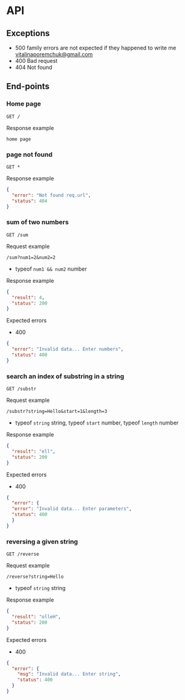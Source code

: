 # API


## Exceptions

- 500 family errors are not expected if they happened to write me vitalinaporemchuk@gmail.com
- 400 Bad request
- 404 Not found

## End-points

### Home page

`GET /`

Response example

`home page`

### page not found

`GET *`

Response example

```json
{
  "error": "Not found req.url",
  "status": 404
}
```

### sum of two numbers

`GET /sum`

Request example

`/sum?num1=2&num2=2`

* typeof `num1 && num2` number

Response example

```json
{
  "result": 4,
  "status": 200
}
```

Expected errors

- 400

```json
{
  "error": "Invalid data... Enter numbers",
  "status": 400
}
```

###  search an index of substring in a string

`GET /substr`

Request example

`/substr?string=Hello&start=1&length=3`

* typeof `string` string, typeof `start` number, typeof `length` number

Response example

```json
{
  "result": "ell",
  "status": 200
}
```

Expected errors

- 400

```json
{
  "error": {
  "error": "Invalid data... Enter parameters",
  "status": 400
  }
}
```

### reversing a given string

`GET /reverse`

Request example

`/reverse?string=Hello`

* typeof `string` string

Response example

```json
{
  "result": "olleH",
  "status": 200
}
```

Expected errors

- 400

```json
{
  "error": {
    "msg": "Invalid data... Enter string",
    "status": 400
  }
}
```